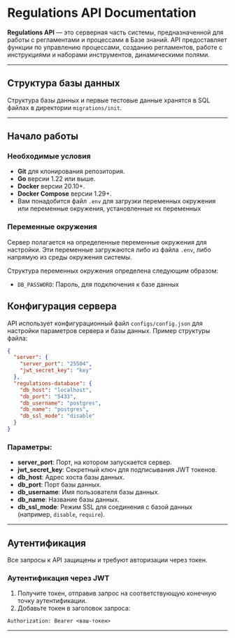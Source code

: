 # Regulations API Documentation

**Regulations API** — это серверная часть системы, предназначенной для работы с регламентами и процессами в Базе знаний. API предоставляет функции по управлению процессами, созданию регламентов, работе с инструкциями и наборами инструментов, динамическими полями.

---

## Структура базы данных

Структура базы данных и первые тестовые данные хранятся в SQL файлах в директории `migrations/init`.

---

## Начало работы

### Необходимые условия

- **Git** для клонирования репозитория.
- **Go** версии 1.22 или выше.
- **Docker** версии 20.10+.
- **Docker Compose** версии 1.29+.
- Вам понадобится файл `.env` для загрузки переменных окружения или переменные окружения, установленные нх переменных

### Переменные окружения

Сервер полагается на определенные переменные окружения для настройки. Эти переменные загружаются либо из файла `.env`,
либо напрямую из среды окружения системы.

Структура переменных окружения определена следующим образом:

- `DB_PASSWORD`: Пароль, для подключения к базе данных

## Конфигурация сервера

API использует конфигурационный файл `configs/config.json` для настройки параметров сервера и базы данных. Пример структуры файла:

```json
{
  "server": {
    "server_port": "25504",
    "jwt_secret_key": "key"
  },
  "regulations-database": {
    "db_host": "localhost",
    "db_port": "5433",
    "db_username": "postgres",
    "db_name": "postgres",
    "db_ssl_mode": "disable"
  }
}
```
### Параметры:
- **server_port**: Порт, на котором запускается сервер.
- **jwt_secret_key**: Секретный ключ для подписывания JWT токенов.
- **db_host**: Адрес хоста базы данных.
- **db_port**: Порт базы данных.
- **db_username**: Имя пользователя базы данных.
- **db_name**: Название базы данных.
- **db_ssl_mode**: Режим SSL для соединения с базой данных (например, `disable`, `require`).

---

## Аутентификация

Все запросы к API защищены и требуют авторизации через токен.

### Аутентификация через JWT
1. Получите токен, отправив запрос на соответствующую конечную точку аутентификации.
2. Добавьте токен в заголовок запроса:

```
Authorization: Bearer <ваш-токен>
```

---


